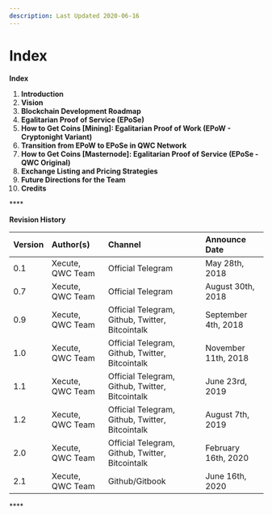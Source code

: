```yaml
---
description: Last Updated 2020-06-16
---
```


# Index

**Index**

1. **Introduction**
2. **Vision**
3. **Blockchain Development Roadmap**
4. **Egalitarian Proof of Service \(EPoSe\)**
5. **How to Get Coins \[Mining\]: Egalitarian Proof of Work \(EPoW - Cryptonight Variant\)**
6. **Transition from EPoW to EPoSe in QWC Network**
7. **How to Get Coins \[Masternode\]: Egalitarian Proof of Service \(EPoSe - QWC Original\)**
8. **Exchange Listing and Pricing Strategies**
9. **Future Directions for the Team**
10. **Credits**

\*\*\*\*

**Revision History**

| Version | Author\(s\) | Channel | Announce Date |
| :--- | :--- | :--- | :--- |
| 0.1 | Xecute, QWC Team | Official Telegram | May 28th, 2018 |
| 0.7 | Xecute, QWC Team | Official Telegram | August 30th, 2018 |
| 0.9 | Xecute, QWC Team | Official Telegram, Github, Twitter, Bitcointalk | September 4th, 2018 |
| 1.0 | Xecute, QWC Team | Official Telegram, Github, Twitter, Bitcointalk | November 11th, 2018 |
| 1.1 | Xecute, QWC Team | Official Telegram, Github, Twitter, Bitcointalk | June 23rd, 2019 |
| 1.2 | Xecute, QWC Team | Official Telegram, Github, Twitter, Bitcointalk | August 7th, 2019 |
| 2.0 | Xecute, QWC Team | Official Telegram, Github, Twitter, Bitcointalk | February 16th, 2020 |
| 2.1 | Xecute, QWC Team | Github/Gitbook | June 16th, 2020 |

\*\*\*\*


